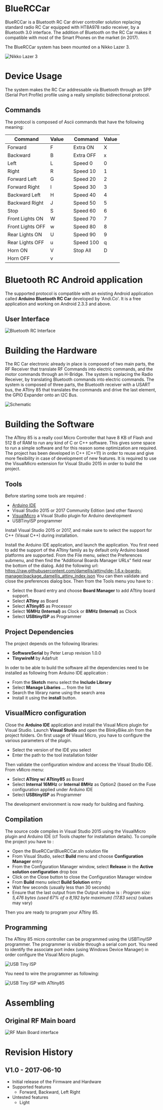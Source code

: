 # BlueRCCar
BlueRCCar is a Bluetooth RC Car driver controller solution replacing standard radio RC Car equipped with HT8A978 radio receiver, by a Bluetooth 3.0 interface. 
The addition of Bluetooth on the RC Car makes it compatible with most of the Smart Phones on the market (in 2017).

The BlueRCCar system has been mounted on a Nikko Lazer 3.

![Nikko Lazer 3](Pictures/NikkoLazer3.jpg "Nikko Lazer 3")

# Device Usage
The system makes the RC Car addressable via Bluetooth through an SPP (Serial Port Profile) profile using a really simplistic bidirectional protocol.

## Commands
The protocol is composed of Ascii commands that have the following meaning:

 Command | Value |  | Command | Value
------------------- | ----- | --- | ------------------- | -----
Forward             | F     |     | Extra ON            | X
Backward            | B     |     | Extra OFF           | x
Left                | L     |     | Speed 0             | 0
Right               | R     |     | Speed 10            | 1
Forward Left        | G     |     | Speed 20            | 2
Forward Right       | I     |     | Speed 30            | 3
Backward Left       | H     |     | Speed 40            | 4
Backward Right      | J     |     | Speed 50            | 5
Stop                | S     |     | Speed 60            | 6
Front Lights ON     | W     |     | Speed 70            | 7
Front Lights OFF    | w     |     | Speed 80            | 8
Rear Lights ON      | U     |     | Speed 90            | 9
Rear Lights OFF     | u     |     | Speed 100           | q
Horn ON             | V     |     | Stop All            | D
Horn OFF            | v     |     |                     | 

# Bluetooth RC Android application
The supported protocol is compatible with an existing Android application called **Arduino Bluetooth RC Car** developed by 'Andi.Co'. It is a free application and working on Android 2.3.3 and above.

## User Interface
![Bluetooth RC Interface](Pictures/BluetoothRCAppInterface.png "Bluetooth RC Interface")

# Building the Hardware
The RC Car electronic already in place is composed of two main parts, the RF Receiver that translate RF Commands into electric commands, and the motor commands through an H-Bridge.
The system is replacing the Radio Receiver, by translating Bluetooth commands into electric commands. The system is composed of three parts, the Bluetooth receiver with a USART bus, the ATtiny 85 that translates the commands and drive the last element, the GPIO Expander onto an I2C Bus.

![Schematic](Hardware/BlueRCCar_schem.png "Schematic")

# Building the Software
The ATtiny 85 is a really cool Micro Controller that have 8 KB of Flash and 512 B of RAM to run any kind of C or C++ software. This gives some space to run a simple software and for this reason some optimization are required.
The project has been developed in C++ (C++11) in order to reuse and give more flexibility in case of development of new features. It is required to use the VisualMicro extension for Visual Studio 2015 in order to build the project.

## Tools
Before starting some tools are required :

* [Arduino IDE](https://www.arduino.cc/en/Main/Software)
* Visual Studio 2015 or 2017 Community Edition (and other flavors)
* [VisualMicro](http://www.visualmicro.com/) a Visual Studio plugin for Arduino development
* USBTinyISP programmer

Install Visual Studio 2015 or 2017, and make sure to select the support for C++ (Visual C++) during installation.

Install the Arduino IDE application, and launch the application. You first need to add the support of the ATtiny family as by default only Arduino based platforms are supported. From the File menu, select the Preferences submenu, and then find the “Additional Boards Manager URLs” field near the bottom of the dialog. Add the following url: https://raw.githubusercontent.com/damellis/attiny/ide-1.6.x-boards-manager/package_damellis_attiny_index.json
You can then validate and close the preferences dialog box. Then from the Tools menu you have to :

* Select the Board entry and choose **Board Manager** to add ATtiny board support.
* Select **ATtiny** as Board
* Select **ATtiny85** as Processor
* Select **16MHz (Internal)** as Clock or **8MHz (Internal)** as Clock
* Select **USBtinyISP** as Programmer

## Project Dependencies
The project depends on the following libraries:

* **SoftwareSerial** by Peter Lerup revision 1.0.0
* **TinywireM** by Adafruit

In oder to be able to build the software all the dependencies need to be installed as following from Arduino IDE application :
* From the **Sketch** menu select the **Include Library**
* Select **Manage Libaries ...** from the list
* Search the library name using the search area 
* Install it using the **install** button.

## VisualMicro configuration

Close the **Arduino IDE** application and install the Visual Micro plugin for Visual Studio.
Launch **Visual Studio** and open the BlinkyBike.sln from the project folders.
On first usage of Visual Micro, you have to configure the various parameters of the plugin.

* Select the version of the IDE you select
* Enter the path to the tool installation folder

Then validate the configuration window and access the Visual Studio IDE. From vMicro menu:

* Select **ATtiny w/ ATtiny85** as Board
* Select **Internal 16MHz** or **Internal 8MHz** as Option2 (based on the Fuse configuration applied under Arduino IDE
* Select **USBtinyISP** as Programmer

The development environment is now ready for building and flashing.

## Compilation
The source code compiles in Visual Studio 2015 using the VisualMicro plugin and Arduino IDE (cf Tools chapter for installation details).
To compile the project you have to :

* Open the BlueRCCar\BlueRCCar.sln solution file
* From Visual Studio, select **Build** menu and choose **Configuration Manager** entry
* From the Configuration Manager window, select **Release** in the **Active solution configuration** drop box
* Click on the Close button to close the Configuration Manager window
* From **Build** menu select **Build Solution** entry
* Wait few seconds (usually less than 30 seconds)
* Ensure that the last output from the Output window is : *Program size: 5,476 bytes (used 67% of a 8,192 byte maximum) (17.83 secs)* (values may vary)

Then you are ready to program your ATtiny 85.

## Programming
The ATtiny 85 micro controller can be programmed using the USBTinyISP programmer. The programmer is visible through a serial com port. You need to identify the associate port index (using Windows Device Manager) in order configure the Visual Micro plugin. 

![USB Tiny ISP](Pictures/USBtinyISP.jpg "USB Tiny ISP")

You need to wire the programmer as following:

![USB Tiny ISP with ATtiny85](Pictures/USBtinyISP_attiny85_connection.png "USB Tiny ISP with ATtiny85")

# Assembling

## Original RF Main board

![RF Main Board interface](Pictures/NikkoLazer3_MainBoard_Connection.jpg "RF Main Board interface")

# Revision History
## V1.0 - 2017-06-10
* Initial release of the Firmware and Hardware
* Supported features
  * Forward, Backward, Left Right
* Untested features
  * Light

